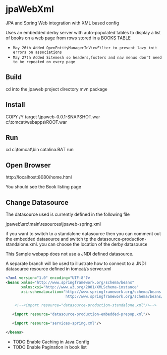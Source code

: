 # jpaWebXml
JPA and Spring Web integration with XML based config

Uses an embedded derby server with auto-populated tables 
to display a list of books on a web page from rows stored in a BOOKS TABLE
 - ```May 26th Added OpenEntityManagerInViewFilter to prevent lazy init errors on associations ```
 - ```May 27th Added Sitemesh so headers,footers and nav menus don't need to be repeated on every page ```

Build
-----

cd into the jpaweb project directory 
mvn package 

Install
-------
COPY /Y  target \jpaweb-0.0.1-SNAPSHOT.war  c:\tomcat\webapps\ROOT.war

Run
---
cd c:\tomcat\bin
catalina.BAT run 


Open Browser
------------
http://localhost:8080/home.html

You should see the Book listing  page 

Change Datasource
-----------------
The datasource used is currently defined in the following file 

jpaweb\src\main\resources\jpaweb-spring.xml

if you want to switch to a standalone datasource then you can comment out the embedded datasource and switch tp the 
datasource-production-standalone.xml.  you can choose the location of the derby datasource

This Sample webapp does not use a JNDI defined datasource.  

A separate branch will be used to illustrate how to connect to a JNDI datasource resource defined in tomcat/s server.xml 
```xml
<?xml version="1.0" encoding="UTF-8"?>
<beans xmlns="http://www.springframework.org/schema/beans"
       xmlns:xsi="http://www.w3.org/2001/XMLSchema-instance"
       xsi:schemaLocation="http://www.springframework.org/schema/beans
	   					   http://www.springframework.org/schema/beans/spring-beans.xsd">

    <!--<import resource="datasource-production-standalone.xml"/>-->

   <import resource="datasource-production-embedded-prepop.xml"/>

   <import resource="services-spring.xml"/>

</beans>
```


 
- TODO Enable Caching in Java Config
- TODO Enable Pagination in book list

